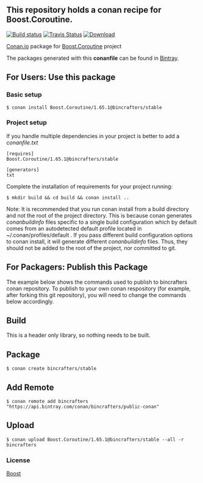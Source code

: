 ## This repository holds a conan recipe for Boost.Coroutine.

[![Build status](https://ci.appveyor.com/api/projects/status/nola82do3l4mukx8/branch/stable/1.65.1?svg=true)](https://ci.appveyor.com/project/BinCrafters/conan-boost-coroutine/branch/stable/1.65.1)
[![Travis Status](https://travis-ci.org/bincrafters/conan-boost-coroutine.svg?branch=stable%2F1.65.1)](https://travis-ci.org/bincrafters/conan-boost-coroutine)
[![Download](https://api.bintray.com/packages/bincrafters/public-conan/Boost.Coroutine%3Abincrafters/images/download.svg?version=1.65.1%3Astable) ](https://bintray.com/bincrafters/public-conan/Boost.Coroutine%3Abincrafters/1.65.1%3Astable/link)

[Conan.io](https://conan.io) package for [Boost.Coroutine](https://github.com/Boostorg/Coroutine) project

The packages generated with this **conanfile** can be found in [Bintray](https://bintray.com/bincrafters/public-conan/Boost.Coroutine%3Abincrafters).

## For Users: Use this package

### Basic setup

    $ conan install Boost.Coroutine/1.65.1@bincrafters/stable

### Project setup

If you handle multiple dependencies in your project is better to add a *conanfile.txt*

    [requires]
    Boost.Coroutine/1.65.1@bincrafters/stable

    [generators]
    txt

Complete the installation of requirements for your project running:

    $ mkdir build && cd build && conan install ..
	
Note: It is recommended that you run conan install from a build directory and not the root of the project directory.  This is because conan generates *conanbuildinfo* files specific to a single build configuration which by default comes from an autodetected default profile located in ~/.conan/profiles/default .  If you pass different build configuration options to conan install, it will generate different *conanbuildinfo* files.  Thus, they should not be added to the root of the project, nor committed to git. 

## For Packagers: Publish this Package

The example below shows the commands used to publish to bincrafters conan repository. To publish to your own conan respository (for example, after forking this git repository), you will need to change the commands below accordingly. 

## Build  

This is a header only library, so nothing needs to be built.

## Package 

    $ conan create bincrafters/stable
	
## Add Remote

	$ conan remote add bincrafters "https://api.bintray.com/conan/bincrafters/public-conan"

## Upload

    $ conan upload Boost.Coroutine/1.65.1@bincrafters/stable --all -r bincrafters

### License
[Boost](www.boost.org/LICENSE_1_0.txt)
